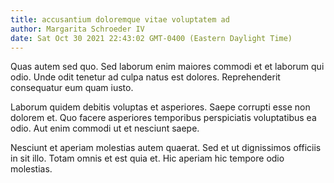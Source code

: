 ```yaml
---
title: accusantium doloremque vitae voluptatem ad
author: Margarita Schroeder IV
date: Sat Oct 30 2021 22:43:02 GMT-0400 (Eastern Daylight Time)
---
```

Quas autem sed quo. Sed laborum enim maiores commodi et et laborum qui odio. Unde odit tenetur ad culpa natus est dolores. Reprehenderit consequatur eum quam iusto.

 Laborum quidem debitis voluptas et asperiores. Saepe corrupti esse non dolorem et. Quo facere asperiores temporibus perspiciatis voluptatibus ea odio. Aut enim commodi ut et nesciunt saepe.

 Nesciunt et aperiam molestias autem quaerat. Sed et ut dignissimos officiis in sit illo. Totam omnis et est quia et. Hic aperiam hic tempore odio molestias.